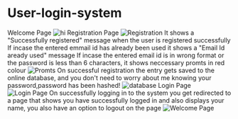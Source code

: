 # User-login-system
  Welcome Page
 ![hi](https://user-images.githubusercontent.com/69393822/122626039-ca885880-d0c5-11eb-8d7b-24b3923ac2aa.JPG)
  Registration Page
  ![Registration](https://user-images.githubusercontent.com/69393822/122625831-cd367e00-d0c4-11eb-8f0f-04afabe447b2.JPG)
  It shows a "Successfully registered" message when the user is registered successfully
    If incase the entered emmail id has already been used it shows a "Email Id aready used" message
    If incase the entered email id is in wrong format or the password is less than 6 characters, it shows neccessary promts in red colour
  ![Promts](https://user-images.githubusercontent.com/69393822/122625935-4504a880-d0c5-11eb-92ae-9ea9fb1ce46a.JPG)
  On successful registration the entry gets saved to the online database, and you don't need to worry about me knowing your password,password has been hashed!
  ![database](https://user-images.githubusercontent.com/69393822/122625982-8eed8e80-d0c5-11eb-9d0e-6c1723afd0ee.JPG)
  Login Page
  ![Login Page](https://user-images.githubusercontent.com/69393822/122625946-5948a580-d0c5-11eb-8b3c-5dd3400ceb05.JPG)
  On successfully logging in to the system you get redirected to a page that shows you have successfully logged in and also displays your name, you also have an option to logout on the page
  ![Welcome Page](https://user-images.githubusercontent.com/69393822/122626096-1f2bd380-d0c6-11eb-942c-689a5c4414a6.JPG)
